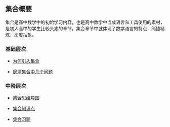 ## 集合概要 <!-- {docsify-ignore} -->

集合是高中数学中的初始学习内容，也是高中数学中当成语言和工具使用的素材，是初入高中的学生比较头疼的章节。集合章节中就体现了数学语言的特点，简捷精炼，高度抽象。

###   基础层次

* <a href="https://www.cnblogs.com/wanghai0666/p/13489188.html"    target="_blank">为何引入集合</a>

* <a href="http://www.cnblogs.com/wanghai0666/p/7327638.html"    target="_blank">廓清集合中几个问题</a>

###   中阶层次

* <a href="https://www.cnblogs.com/wanghai0666/p/13531833.html"    target="_blank">集合思维导图</a>

* <a href="http://www.cnblogs.com/wanghai0666/p/7171155.html"    target="_blank">集合知识点</a>

* <a href="http://www.cnblogs.com/wanghai0666/p/6782025.html"    target="_blank">集合习题</a>
